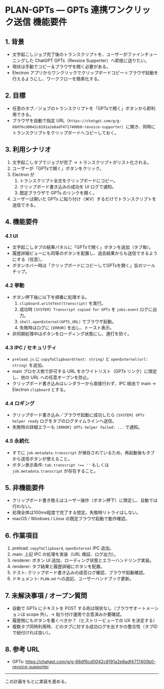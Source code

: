 # PLAN-GPTs — GPTs 連携ワンクリック送信 機能要件

## 1. 背景
- 文字起こしジョブ完了後のトランスクリプトを、ユーザーがファインチューニングした ChatGPT GPTs（Revoice Supporter）へ即座に送りたい。
- 現状は手動でコピー＆ブラウザを開く必要がある。
- Electron アプリからワンクリックでクリップボードコピー＋ブラウザ起動を行えるようにし、ワークフローを簡素化する。

## 2. 目標
- 任意のタブ／ジョブのトランスクリプトを「GPTsで開く」ボタンから即利用できる。
- ブラウザを自動で指定 URL（`https://chatgpt.com/g/g-68df6cd0042c8191a2e8adf4717400b0-revoice-supporter`）に開き、同時にトランスクリプトをクリップボードへコピーしておく。

## 3. 利用シナリオ
1. 文字起こしタブでジョブが完了 → トランスクリプトがリスト化される。
2. ユーザーが「GPTsで開く」ボタンをクリック。
3. Electron が
   1. トランスクリプト全文をクリップボードにコピー。
   2. クリップボード書き込みの成功を UI ログで通知。
   3. 既定ブラウザで GPTs のリンクを開く。
4. ユーザーは開いた GPTs に貼り付け（⌘V）するだけでトランスクリプトを送信できる。

## 4. 機能要件
### 4.1 UI
- 文字起こしタブの結果パネルに「GPTsで開く」ボタンを追加（タブ毎）。
- 履歴詳細ビューにも同等のボタンを配置し、過去結果からも送信できるようにする（任意）。
- ボタンホバー時は「クリップボードにコピーしてGPTsを開く」旨のツールチップ。

### 4.2 挙動
- ボタン押下後に以下を順番に処理する。
  1. `clipboard.writeText(transcript)` を実行。
  2. 成功時 `[SYSTEM] Transcript copied for GPTs` を `jobs:event` ログに出力。
  3. `shell.openExternal(GPTS_URL)` でブラウザ起動。
  4. 失敗時はログに `[ERROR]` を出し、トースト表示。
- 非同期処理中はボタンをローディング状態にし、連打を防ぐ。

### 4.3 IPC / セキュリティ
- `preload.js` に `copyToClipboard(text: string)` と `openExternal(url: string)` を追加。
- main プロセス側で許可する URL をホワイトリスト（GPTs リンク）に限定し、他の URL への任意オープンを防止。
- クリップボード書き込みはレンダラーから直接行わず、IPC 経由で main → Electron `clipboard` とする。

### 4.4 ロギング
- クリップボード書き込み／ブラウザ起動に成功したら `[SYSTEM] GPTs helper ready` ログをタブのログタイムラインへ送信。
- 失敗時の詳細エラーも `[ERROR] GPTs helper failed: ...` で通知。

### 4.5 永続化
- すでに `job.metadata.transcript` が保存されているため、再起動後もタブから送信ボタンが使えること。
- ボタン表示条件: `tab.transcript !== ''` もしくは `job.metadata.transcript` が存在すること。

## 5. 非機能要件
- クリップボード書き換えはユーザー操作（ボタン押下）に限定し、自動では行わない。
- 処理全体は100ms程度で完了する想定。失敗時リトライはしない。
- macOS / Windows / Linux の既定ブラウザ起動で動作確認。

## 6. 作業項目
1. preload: `copyToClipboard`, `openExternal` IPC 追加。
2. main: 上記 IPC の処理を実装（URL 検証、ログ出力）。
3. renderer: ボタン UI 追加、ローディング状態とエラーハンドリング実装。
4. renderer: タブ結果と履歴詳細にボタンを配置。
5. テスト: クリップボード書き込みの成否ログ確認、ブラウザ起動確認。
6. ドキュメント: `PLAN.md` への追記、ユーザーハンドブック更新。

## 7. 未解決事項 / オープン質問
- 自動で GPTs にテキストを POST する術は現状なし（ブラウザオートメーションは scope 外）。→ 貼り付け運用で合意済みか要確認。
- 履歴側にもボタンを置くべきか？（ヒストリービューでの UX を決定する）
- 複数タブ同時利用時、どのタブに対する成功ログを出すかの整合性（タブIDで紐付ければ良い）。

## 8. 参考 URL
- GPTs: https://chatgpt.com/g/g-68df6cd0042c8191a2e8adf4717400b0-revoice-supporter

---
この計画をもとに実装を進める。
